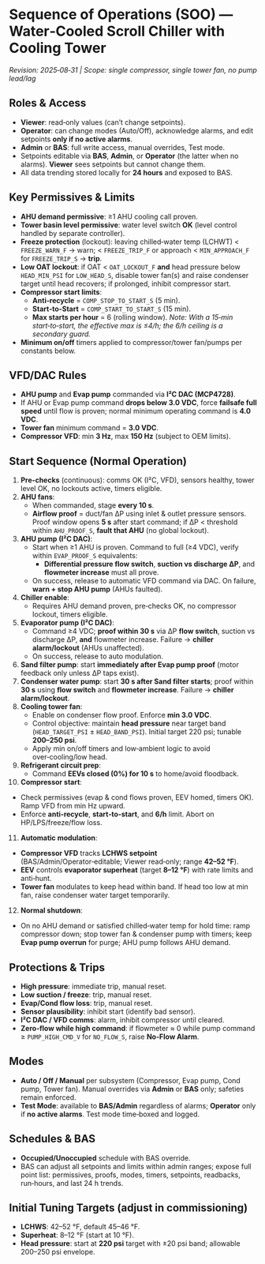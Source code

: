 
# Sequence of Operations (SOO) — Water‑Cooled Scroll Chiller with Cooling Tower
*Revision: 2025‑08‑31 | Scope: single compressor, single tower fan, no pump lead/lag*

## Roles & Access
- **Viewer**: read‑only values (can’t change setpoints).
- **Operator**: can change modes (Auto/Off), acknowledge alarms, and edit setpoints **only if no active alarms**.
- **Admin** or **BAS**: full write access, manual overrides, Test mode.
- Setpoints editable via **BAS**, **Admin**, or **Operator** (the latter when no alarms). **Viewer** sees setpoints but cannot change them.
- All data trending stored locally for **24 hours** and exposed to BAS.

## Key Permissives & Limits
- **AHU demand permissive**: ≥1 AHU cooling call proven.
- **Tower basin level permissive**: water level switch **OK** (level control handled by separate controller).
- **Freeze protection** (lockout): leaving chilled‑water temp (LCHWT) < `FREEZE_WARN_F` → warn; < `FREEZE_TRIP_F` or approach < `MIN_APPROACH_F` for `FREEZE_TRIP_S` → **trip**.
- **Low OAT lockout**: if OAT < `OAT_LOCKOUT_F` **and** head pressure below `HEAD_MIN_PSI` for `LOW_HEAD_S`, disable tower fan(s) and raise condenser target until head recovers; if prolonged, inhibit compressor start.
- **Compressor start limits**: 
  - **Anti‑recycle** = `COMP_STOP_TO_START_S` (5 min). 
  - **Start‑to‑Start** = `COMP_START_TO_START_S` (15 min). 
  - **Max starts per hour** = 6 (rolling window). *Note: With a 15‑min start‑to‑start, the effective max is ≤4/h; the 6/h ceiling is a secondary guard.*
- **Minimum on/off** timers applied to compressor/tower fan/pumps per constants below.

## VFD/DAC Rules
- **AHU pump** and **Evap pump** commanded via **I²C DAC (MCP4728)**. 
- If AHU or Evap pump command **drops below 3.0 VDC**, force **failsafe full speed** until flow is proven; normal minimum operating command is **4.0 VDC**.
- **Tower fan** minimum command = **3.0 VDC**.
- **Compressor VFD**: min **3 Hz**, max **150 Hz** (subject to OEM limits).

## Start Sequence (Normal Operation)
1. **Pre‑checks** (continuous): comms OK (I²C, VFD), sensors healthy, tower level OK, no lockouts active, timers eligible.
2. **AHU fans**: 
   - When commanded, stage **every 10 s**.
   - **Airflow proof** = duct/fan ΔP using inlet & outlet pressure sensors. Proof window opens **5 s** after start command; if ΔP < threshold within `AHU_PROOF_S`, **fault that AHU** (no global lockout).
3. **AHU pump (I²C DAC)**:
   - Start when ≥1 AHU is proven. Command to full (≥4 VDC), verify within `EVAP_PROOF_S` equivalents:
     - **Differential pressure flow switch**, **suction vs discharge ΔP**, and **flowmeter increase** must all prove.
   - On success, release to automatic VFD command via DAC. On failure, **warn + stop AHU pump** (AHUs faulted).
4. **Chiller enable**:
   - Requires AHU demand proven, pre‑checks OK, no compressor lockout, timers eligible.
5. **Evaporator pump (I²C DAC)**:
   - Command ≥4 VDC; **proof within 30 s** via ΔP **flow switch**, suction vs discharge ΔP, **and** flowmeter increase. Failure → **chiller alarm/lockout** (AHUs unaffected).
   - On success, release to auto modulation.
6. **Sand filter pump**: start **immediately after Evap pump proof** (motor feedback only unless ΔP taps exist).
7. **Condenser water pump**: start **30 s after Sand filter starts**; proof within **30 s** using **flow switch** and **flowmeter increase**. Failure → **chiller alarm/lockout**.
8. **Cooling tower fan**:
   - Enable on condenser flow proof. Enforce **min 3.0 VDC**.
   - Control objective: maintain **head pressure** near target band (`HEAD_TARGET_PSI` ± `HEAD_BAND_PSI`). Initial target 220 psi; tunable **200–250 psi**.
   - Apply min on/off timers and low‑ambient logic to avoid over‑cooling/low head.
9. **Refrigerant circuit prep**:
   - Command **EEVs closed (0%) for 10 s** to home/avoid floodback.
10. **Compressor start**:
   - Check permissives (evap & cond flows proven, EEV homed, timers OK). Ramp VFD from min Hz upward.
   - Enforce **anti‑recycle**, **start‑to‑start**, and **6/h** limit. Abort on HP/LPS/freeze/flow loss.
11. **Automatic modulation**:
   - **Compressor VFD** tracks **LCHWS setpoint** (BAS/Admin/Operator‑editable; Viewer read‑only; range **42–52 °F**).
   - **EEV** controls **evaporator superheat** (target **8–12 °F**) with rate limits and anti‑hunt.
   - **Tower fan** modulates to keep head within band. If head too low at min fan, raise condenser water target temporarily.
12. **Normal shutdown**:
   - On no AHU demand or satisfied chilled‑water temp for hold time: ramp compressor down; stop tower fan & condenser pump with timers; keep **Evap pump overrun** for purge; AHU pump follows AHU demand.

## Protections & Trips
- **High pressure**: immediate trip, manual reset.
- **Low suction / freeze**: trip, manual reset.
- **Evap/Cond flow loss**: trip, manual reset.
- **Sensor plausibility**: inhibit start (identify bad sensor).
- **I²C DAC / VFD comms**: alarm, inhibit compressor until cleared.
- **Zero‑flow while high command**: if flowmeter ≈ 0 while pump command ≥ `PUMP_HIGH_CMD_V` for `NO_FLOW_S`, raise **No‑Flow Alarm**.

## Modes
- **Auto / Off / Manual** per subsystem (Compressor, Evap pump, Cond pump, Tower fan). Manual overrides via **Admin** or **BAS** only; safeties remain enforced.
- **Test Mode**: available to **BAS/Admin** regardless of alarms; **Operator** only if **no active alarms**. Test mode time‑boxed and logged.

## Schedules & BAS
- **Occupied/Unoccupied** schedule with BAS override.
- BAS can adjust all setpoints and limits within admin ranges; expose full point list: permissives, proofs, modes, timers, setpoints, readbacks, run‑hours, and last 24 h trends.

## Initial Tuning Targets (adjust in commissioning)
- **LCHWS**: 42–52 °F, default 45–46 °F.
- **Superheat**: 8–12 °F (start at 10 °F).
- **Head pressure**: start at **220 psi** target with ±20 psi band; allowable 200–250 psi envelope.
